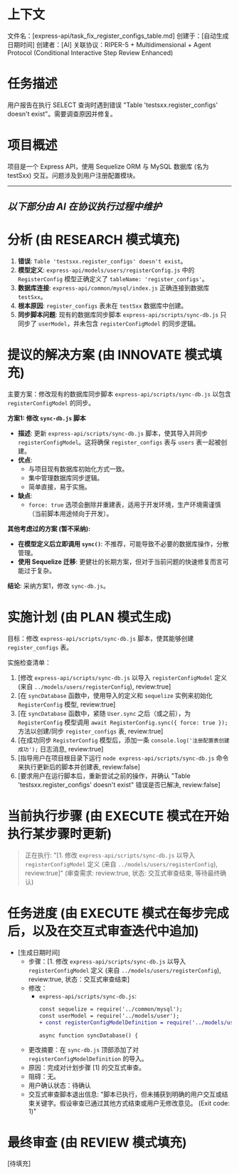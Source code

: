 # 上下文
文件名：[express-api/task_fix_register_configs_table.md]
创建于：[自动生成日期时间]
创建者：[AI]
关联协议：RIPER-5 + Multidimensional + Agent Protocol (Conditional Interactive Step Review Enhanced)

# 任务描述
用户报告在执行 SELECT 查询时遇到错误 "Table 'testsxx.register_configs' doesn't exist"。需要调查原因并修复。

# 项目概述
项目是一个 Express API，使用 Sequelize ORM 与 MySQL 数据库 (名为 testSxx) 交互。问题涉及到用户注册配置模块。

---
*以下部分由 AI 在协议执行过程中维护*
---

# 分析 (由 RESEARCH 模式填充)
1.  **错误**: `Table 'testsxx.register_configs' doesn't exist`。
2.  **模型定义**: `express-api/models/users/registerConfig.js` 中的 `RegisterConfig` 模型正确定义了 `tableName: 'register_configs'`。
3.  **数据库连接**: `express-api/common/mysql/index.js` 正确连接到数据库 `testSxx`。
4.  **根本原因**: `register_configs` 表未在 `testSxx` 数据库中创建。
5.  **同步脚本问题**: 现有的数据库同步脚本 `express-api/scripts/sync-db.js` 只同步了 `userModel`，并未包含 `registerConfigModel` 的同步逻辑。

# 提议的解决方案 (由 INNOVATE 模式填充)
主要方案：修改现有的数据库同步脚本 `express-api/scripts/sync-db.js` 以包含 `registerConfigModel` 的同步。

**方案1: 修改 `sync-db.js` 脚本**
*   **描述**: 更新 `express-api/scripts/sync-db.js` 脚本，使其导入并同步 `registerConfigModel`。这将确保 `register_configs` 表与 `users` 表一起被创建。
*   **优点**: 
    *   与项目现有数据库初始化方式一致。
    *   集中管理数据库同步逻辑。
    *   简单直接，易于实施。
*   **缺点**: 
    *   `force: true` 选项会删除并重建表，适用于开发环境，生产环境需谨慎（当前脚本用途倾向于开发）。

**其他考虑过的方案 (暂不采纳):**
*   **在模型定义后立即调用 `sync()`**: 不推荐，可能导致不必要的数据库操作，分散管理。
*   **使用 Sequelize 迁移**: 更健壮的长期方案，但对于当前问题的快速修复而言可能过于复杂。

**结论**: 采纳方案1，修改 `sync-db.js`。

# 实施计划 (由 PLAN 模式生成)
目标：修改 `express-api/scripts/sync-db.js` 脚本，使其能够创建 `register_configs` 表。

实施检查清单：
1. [修改 `express-api/scripts/sync-db.js` 以导入 `registerConfigModel` 定义 (来自 `../models/users/registerConfig`), review:true]
2. [在 `syncDatabase` 函数中，使用导入的定义和 `sequelize` 实例来初始化 `RegisterConfig` 模型, review:true]
3. [在 `syncDatabase` 函数中，紧随 `User.sync` 之后（或之前），为 `RegisterConfig` 模型调用 `await RegisterConfig.sync({ force: true });` 方法以创建/同步 `register_configs` 表, review:true]
4. [在成功同步 `RegisterConfig` 模型后，添加一条 `console.log('注册配置表创建成功');` 日志消息, review:true]
5. [指导用户在项目根目录下运行 `node express-api/scripts/sync-db.js` 命令来执行更新后的脚本并创建表, review:false]
6. [要求用户在运行脚本后，重新尝试之前的操作，并确认 "Table 'testsxx.register_configs' doesn't exist" 错误是否已解决, review:false]

# 当前执行步骤 (由 EXECUTE 模式在开始执行某步骤时更新)
> 正在执行: "[1. 修改 `express-api/scripts/sync-db.js` 以导入 `registerConfigModel` 定义 (来自 `../models/users/registerConfig`), review:true]" (审查需求: review:true, 状态: 交互式审查结束, 等待最终确认)

# 任务进度 (由 EXECUTE 模式在每步完成后，以及在交互式审查迭代中追加)
*   [生成日期时间]
    *   步骤：[1. 修改 `express-api/scripts/sync-db.js` 以导入 `registerConfigModel` 定义 (来自 `../models/users/registerConfig`), review:true, 状态：交互式审查结束]
    *   修改：
        *   `express-api/scripts/sync-db.js`:
            ```diff
            const sequelize = require('../common/mysql');
            const userModel = require('../models/user');
            + const registerConfigModelDefinition = require('../models/users/registerConfig');
            
            async function syncDatabase() {
            ```
    *   更改摘要：在 `sync-db.js` 顶部添加了对 `registerConfigModelDefinition` 的导入。
    *   原因：完成对计划步骤 [1] 的交互式审查。
    *   阻碍：无。
    *   用户确认状态：待确认
    *   交互式审查脚本退出信息: "脚本已执行，但未捕获到明确的用户交互或结束关键字。假设审查已通过其他方式结束或用户无修改意见。 (Exit code: 1)"

# 最终审查 (由 REVIEW 模式填充)
[待填充] 